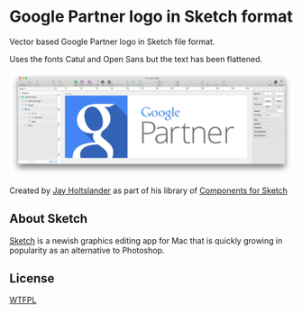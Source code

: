 Google Partner logo in Sketch format
=========================================

Vector based Google Partner logo in Sketch file format.

Uses the fonts Catul and Open Sans but the text has been flattened.

![Google Partner vector logo](https://raw.githubusercontent.com/JayHoltslander/Components-for-Sketch/master/Logos/Google-Partner/preview.jpg)

Created by [Jay Holtslander](http://jay.holtslander.com) as part of his library of [Components for Sketch](https://github.com/JayHoltslander/Components-for-Sketch)


About Sketch
------------

[Sketch](http://bohemiancoding.com/sketch/) is a newish graphics editing app for Mac that is quickly growing in popularity as an alternative to Photoshop. 


License
------------
[WTFPL](http://www.wtfpl.net/)
